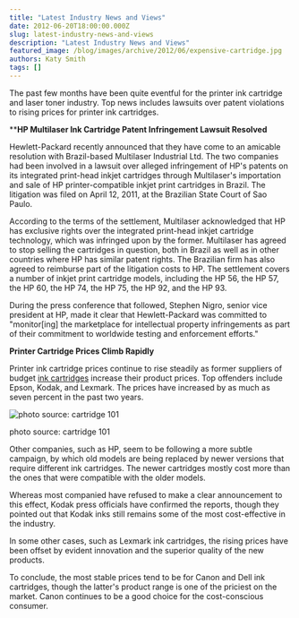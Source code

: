 ```yaml
---
title: "Latest Industry News and Views"
date: 2012-06-20T18:00:00.000Z
slug: latest-industry-news-and-views
description: "Latest Industry News and Views"
featured_image: /blog/images/archive/2012/06/expensive-cartridge.jpg
authors: Katy Smith
tags: []
---
```


The past few months have been quite eventful for the printer ink cartridge and laser toner industry. Top news includes lawsuits over patent violations to rising prices for printer ink cartridges.

****HP Multilaser Ink Cartridge Patent Infringement Lawsuit Resolved**

Hewlett-Packard recently announced that they have come to an amicable resolution with Brazil-based Multilaser Industrial Ltd. The two companies had been involved in a lawsuit over alleged infringement of HP's patents on its integrated print-head inkjet cartridges through Multilaser's importation and sale of HP printer-compatible inkjet print cartridges in Brazil. The litigation was filed on April 12, 2011, at the Brazilian State Court of Sao Paulo.

According to the terms of the settlement, Multilaser acknowledged that HP has exclusive rights over the integrated print-head inkjet cartridge technology, which was infringed upon by the former. Multilaser has agreed to stop selling the cartridges in question, both in Brazil as well as in other countries where HP has similar patent rights. The Brazilian firm has also agreed to reimburse part of the litigation costs to HP. The settlement covers a number of inkjet print cartridge models, including the HP 56, the HP 57, the HP 60, the HP 74, the HP 75, the HP 92, and the HP 93.

During the press conference that followed, Stephen Nigro, senior vice president at HP, made it clear that Hewlett-Packard was committed to "monitor\[ing\] the marketplace for intellectual property infringements as part of their commitment to worldwide testing and enforcement efforts."

**Printer Cartridge Prices Climb Rapidly**

Printer ink cartridge prices continue to rise steadily as former suppliers of budget [ink cartridges](https://www.tomatoink.com/) increase their product prices. Top offenders include Epson, Kodak, and Lexmark. The prices have increased by as much as seven percent in the past two years.

![photo source: cartridge 101](/blog/images/archive/2012/06/expensive-cartridge.jpg)

photo source: cartridge 101

Other companies, such as HP, seem to be following a more subtle campaign, by which old models are being replaced by newer versions that require different ink cartridges. The newer cartridges mostly cost more than the ones that were compatible with the older models.

Whereas most companied have refused to make a clear announcement to this effect, Kodak press officials have confirmed the reports, though they pointed out that Kodak inks still remains some of the most cost-effective in the industry.

In some other cases, such as Lexmark ink cartridges, the rising prices have been offset by evident innovation and the superior quality of the new products.

To conclude, the most stable prices tend to be for Canon and Dell ink cartridges, though the latter's product range is one of the priciest on the market. Canon continues to be a good choice for the cost-conscious consumer.